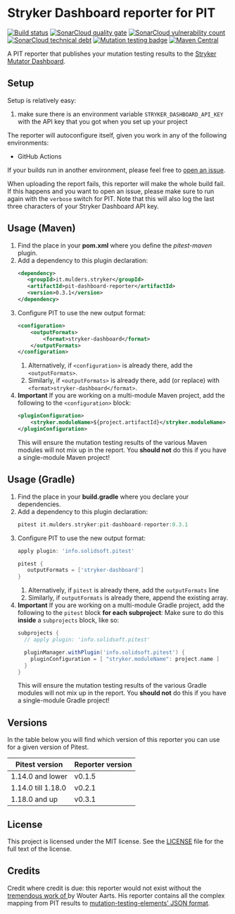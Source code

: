 # Stryker Dashboard reporter for PIT 

[![Build status](https://github.com/mthmulders/pit-stryker-dashboard-reporter/actions/workflows/main.yml/badge.svg)](https://github.com/mthmulders/pit-stryker-dashboard-reporter/actions/workflows/main.yml)
[![SonarCloud quality gate](https://sonarcloud.io/api/project_badges/measure?project=mthmulders_pit-stryker-dashboard-reporter&metric=alert_status)](https://sonarcloud.io/dashboard?id=mthmulders_pit-stryker-dashboard-reporter)
[![SonarCloud vulnerability count](https://sonarcloud.io/api/project_badges/measure?project=mthmulders_pit-stryker-dashboard-reporter&metric=vulnerabilities)](https://sonarcloud.io/dashboard?id=mthmulders_pit-stryker-dashboard-reporter)
[![SonarCloud technical debt](https://sonarcloud.io/api/project_badges/measure?project=mthmulders_pit-stryker-dashboard-reporter&metric=sqale_index)](https://sonarcloud.io/dashboard?id=mthmulders_pit-stryker-dashboard-reporter)
[![Mutation testing badge](https://img.shields.io/endpoint?style=flat&url=https%3A%2F%2Fbadge-api.stryker-mutator.io%2Fgithub.com%2Fmthmulders%2Fpit-stryker-dashboard-reporter%2Fmain)](https://dashboard.stryker-mutator.io/reports/github.com/mthmulders/pit-stryker-dashboard-reporter/main)
[![Maven Central](https://img.shields.io/maven-central/v/it.mulders.stryker/pit-dashboard-reporter.svg?color=brightgreen&label=Maven%20Central)](https://search.maven.org/artifact/it.mulders.stryker/pit-dashboard-reporter)

A PIT reporter that publishes your mutation testing results to the [Stryker Mutator Dashboard](https://dashboard.stryker-mutator.io/).

## Setup
Setup is relatively easy:
1. make sure there is an environment variable `STRYKER_DASHBOARD_API_KEY` with the API key that you got when you set up your project

The reporter will autoconfigure itself, given you work in any of the following environments:
- GitHub Actions

If your builds run in another environment, please feel free to [open an issue](https://github.com/mthmulders/pit-stryker-dashboard-reporter/issues/new).

When uploading the report fails, this reporter will make the whole build fail.
If this happens and you want to open an issue, please make sure to run again with the `verbose` switch for PIT.
Note that this will also log the last three characters of your Stryker Dashboard API key.

## Usage (Maven)
1. Find the place in your **pom.xml** where you define the _pitest-maven_ plugin.
2. Add a dependency to this plugin declaration:
    ```xml
    <dependency>
       <groupId>it.mulders.stryker</groupId>
       <artifactId>pit-dashboard-reporter</artifactId>
       <version>0.3.1</version>
    </dependency>
    ```
3. Configure PIT to use the new output format:
    ```xml
    <configuration>
        <outputFormats>
            <format>stryker-dashboard</format>
        </outputFormats>
    </configuration>
    ```
   1. Alternatively, if `<configuration>` is already there, add the `<outputFormats>`.
   2. Similarly, if `<outputFormats>` is already there, add (or replace) with `<format>stryker-dashboard</format>`.
4. **Important** If you are working on a multi-module Maven project, add the following to the `<configuration>` block:
   ```xml
   <pluginConfiguration>
       <stryker.moduleName>${project.artifactId}</stryker.moduleName>
   </pluginConfiguration>
   ```
   This will ensure the mutation testing results of the various Maven modules will not mix up in the report.
   You **should not** do this if you have a single-module Maven project!

## Usage (Gradle)
1. Find the place in your **build.gradle** where you declare your dependencies.
2. Add a dependency to this plugin declaration:
    ```groovy
   pitest it.mulders.stryker:pit-dashboard-reporter:0.3.1
    ```
3. Configure PIT to use the new output format:
    ```groovy
   apply plugin: 'info.solidsoft.pitest'
   
   pitest {
       outputFormats = ['stryker-dashboard']
   }
    ``` 
   1. Alternatively, if `pitest` is already there, add the  `outputFormats` line
   2. Similarly, if `outputFormats` is already there, append the existing array.
4. **Important** If you are working on a multi-module Gradle project, add the following to the `pitest` block **for each subproject**:
   Make sure to do this **inside** a `subprojects` block, like so:
   ```groovy
   subprojects {
     // apply plugin: 'info.solidsoft.pitest'

     pluginManager.withPlugin('info.solidsoft.pitest') {
       pluginConfiguration = [ "stryker.moduleName": project.name ]
     }
   }
   ```
   This will ensure the mutation testing results of the various Gradle modules will not mix up in the report.
   You **should not** do this if you have a single-module Gradle project!

## Versions
In the table below you will find which version of this reporter you can use for a given version of Pitest.

| Pitest version     | Reporter version |
|--------------------|------------------|
| 1.14.0 and lower   | v0.1.5           |
| 1.14.0 till 1.18.0 | v0.2.1           |
| 1.18.0 and up      | v0.3.1           |

## License
This project is licensed under the MIT license.
See the [LICENSE](./LICENSE) file for the full text of the license.

## Credits
Credit where credit is due: this reporter would not exist without the [tremendous work of ](https://github.com/wmaarts/pitest-mutation-testing-elements-plugin) by Wouter Aarts.
His reporter contains all the complex mapping from PIT results to [mutation-testing-elements' JSON format](https://github.com/stryker-mutator/mutation-testing-elements/tree/master/packages/report-schema).
